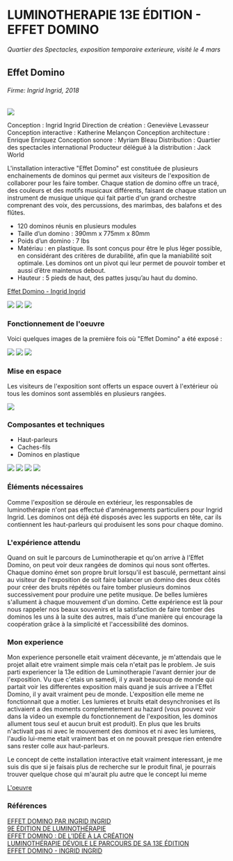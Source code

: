 # LUMINOTHERAPIE 13E ÉDITION - EFFET DOMINO
###### Quartier des Spectacles, exposition temporaire exterieure, visité le 4 mars
## Effet Domino
###### Firme: Ingrid Ingrid, 2018

<img src="medias/echomarine/affiche.png">

Conception : Ingrid Ingrid
Direction de création : Geneviève Levasseur
Conception interactive : Katherine Melançon
Conception architecture : Enrique Enriquez
Conception sonore : Myriam Bleau
Distribution : Quartier des spectacles international
Producteur délégué à la distribution : Jack World

L'installation interactive "Effet Domino" est constituée de plusieurs enchainements de dominos qui permet aux visiteurs de l'exposition de collaborer pour les faire tomber. Chaque station de domino offre un tracé, des couleurs et des motifs musicaux différents, faisant de chaque station un instrument de musique unique qui fait partie d'un grand orchestre comprenant des voix, des percussions, des marimbas, des balafons et des flûtes.

- 120 dominos réunis en plusieurs modules
- Taille d’un domino : 390mm x 775mm x 80mm
- Poids d’un domino : 7 lbs
- Matériau : en plastique. Ils sont conçus pour être le plus léger possible, en considérant des critères de durabilité, afin que la maniabilité soit optimale. Les dominos ont un pivot qui leur permet de pouvoir tomber et aussi d’être maintenus debout.
- Hauteur : 5 pieds de haut, des pattes jusqu’au haut du domino.

[Effet Domino - Ingrid Ingrid](http://ingrid-ingrid.com/fr_effetdomino)

<img src="medias/echomarine/moi_affiche.png">
<img src="medias/echomarine/titre.png">
<img src="medias/echomarine/installation.png">

### Fonctionnement de l'oeuvre

Voici quelques images de la première fois où "Effet Domino" a été exposé :

<img src="medias/echomarine/tablette.png">
<img src="medias/echomarine/requin_description.png">
<img src="medias/echomarine/baleine.png">

### Mise en espace

Les visiteurs de l'exposition sont offerts un espace ouvert à l'extérieur où tous les dominos sont assemblés en plusieurs rangées.

<img src="medias/echomarine/plantation.png">

### Composantes et techniques

- Haut-parleurs
- Caches-fils
- Dominos en plastique

<img src="medias/echomarine/haut_parleur.png">
<img src="medias/echomarine/lumiere_projecteur.png">
<img src="medias/echomarine/battery.png">
<img src="medias/echomarine/kinect.png">


### Éléments nécessaires

Comme l'exposition se déroule en extérieur, les responsables de luminothérapie n'ont pas effectué d'aménagements particuliers pour Ingrid Ingrid. Les dominos ont déjà été disposés avec les supports en tête, car ils contiennent les haut-parleurs qui produisent les sons pour chaque domino.

### L'expérience attendu

Quand on suit le parcours de Luminotherapie et qu'on arrive à l'Effet Domino, on peut voir deux rangées de dominos qui nous sont offertes. Chaque domino émet son propre bruit lorsqu'il est basculé, permettant ainsi au visiteur de l'exposition de soit faire balancer un domino des deux côtés pour créer des bruits répétés ou faire tomber plusieurs dominos successivement pour produire une petite musique. De belles lumières s'allument à chaque mouvement d'un domino. Cette expérience est là pour nous rappeler nos beaux souvenirs et la satisfaction de faire tomber des dominos les uns à la suite des autres, mais d'une manière qui encourage la coopération grâce à la simplicité et l'accessibilité des dominos.

### Mon experience

Mon experience personelle etait vraiment décevante, je m'attendais que le projet allait etre vraiment simple mais cela n'etait pas le problem. Je suis parti experiencer la 13e edition de Luminotherapie l'avant dernier jour de l'exposition. Vu que c'etais un samedi, il y avait beaucoup de monde qui partait voir les differentes exposition mais quand je suis arrivee a l'Effet Domino, il y avait vraiment peu de monde. L'exposition elle meme ne fonctionnait que a motier. Les lumieres et bruits etait desynchronises et ils activaient a des moments complemetement au hazard (vous pouvez voir dans la video un exemple du fonctionnement de l'exposition, les dominos allument tous seul et aucun bruit est produit). En plus que les bruits n'activait pas ni avec le mouvement des dominos et ni avec les lumieres, l'audio lui-meme etait vraiment bas et on ne pouvait presque rien entendre sans rester colle aux haut-parleurs.

Le concept de cette installation interactive etait vraiment interessant, je me suis dis que si je faisais plus de recherche sur le produit final, je pourrais trouver quelque chose qui m'aurait plu autre que le concept lui meme

[L'oeuvre](https://youtube.com/shorts/IJBUdh2NaFw?feature=share)

### Références

[EFFET DOMINO PAR INGRID INGRID](https://www.quartierdesspectacles.com/fr/a-propos/les-productions-du-partenariat/oeuvre/75/effet-domino-par-ingrid-ingrid/#)<br>
[9E ÉDITION DE LUMINOTHÉRAPIE](https://www.quartierdesspectacles.com/fr/medias/luminotherapie-effet-domino)<br>
[EFFET DOMINO : DE L’IDÉE À LA CRÉATION](https://www.quartierdesspectacles.com/fr/blogue/771/effet-domino-de-lidee-a-la-creation)<br>
[LUMINOTHÉRAPIE DÉVOILE LE PARCOURS DE SA 13E ÉDITION](https://www.quartierdesspectacles.com/fr/medias/luminotherapie-devoile-le-parcours-de-sa-13e-edition)<br>
[EFFET DOMINO - INGRID INGRID](http://ingrid-ingrid.com/fr_effetdomino)
